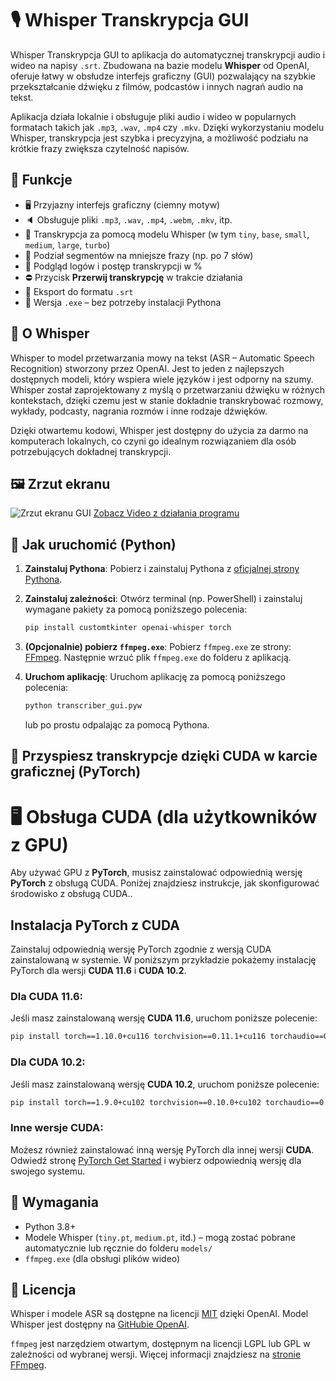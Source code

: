 # 🎙️ Whisper Transkrypcja GUI

Whisper Transkrypcja GUI to aplikacja do automatycznej transkrypcji audio i wideo na napisy `.srt`. Zbudowana na bazie modelu **Whisper** od OpenAI, oferuje łatwy w obsłudze interfejs graficzny (GUI) pozwalający na szybkie przekształcanie dźwięku z filmów, podcastów i innych nagrań audio na tekst.

Aplikacja działa lokalnie i obsługuje pliki audio i wideo w popularnych formatach takich jak `.mp3`, `.wav`, `.mp4` czy `.mkv`. Dzięki wykorzystaniu modelu Whisper, transkrypcja jest szybka i precyzyjna, a możliwość podziału na krótkie frazy zwiększa czytelność napisów.

## 🚀 Funkcje
- 🖥️ Przyjazny interfejs graficzny (ciemny motyw)
- 🔈 Obsługuje pliki `.mp3`, `.wav`, `.mp4`, `.webm`, `.mkv`, itp.
- 🧠 Transkrypcja za pomocą modelu Whisper (w tym `tiny`, `base`, `small`, `medium`, `large`, `turbo`)
- 🧩 Podział segmentów na mniejsze frazy (np. po 7 słów)
- 🔄 Podgląd logów i postęp transkrypcji w %
- ⛔ Przycisk **Przerwij transkrypcję** w trakcie działania
- 💾 Eksport do formatu `.srt`
- 🧰 Wersja `.exe` – bez potrzeby instalacji Pythona

## 🧠 O Whisper
Whisper to model przetwarzania mowy na tekst (ASR – Automatic Speech Recognition) stworzony przez OpenAI. Jest to jeden z najlepszych dostępnych modeli, który wspiera wiele języków i jest odporny na szumy. Whisper został zaprojektowany z myślą o przetwarzaniu dźwięku w różnych kontekstach, dzięki czemu jest w stanie dokładnie transkrybować rozmowy, wykłady, podcasty, nagrania rozmów i inne rodzaje dźwięków.

Dzięki otwartemu kodowi, Whisper jest dostępny do użycia za darmo na komputerach lokalnych, co czyni go idealnym rozwiązaniem dla osób potrzebujących dokładnej transkrypcji.

## 🖼️ Zrzut ekranu
![Zrzut ekranu GUI](https://skullmedia.pl/wp-content/uploads/2025/04/EA6165C1-8144-4C3C-A33A-BA1D8A0752ED.png)
[Zobacz Video z działania programu](https://youtu.be/EqQ3MZoVaYI)

## 🚀 Jak uruchomić (Python)
 
1. **Zainstaluj Pythona**:
   Pobierz i zainstaluj Pythona z [oficjalnej strony Pythona](https://www.python.org/downloads/).

2. **Zainstaluj zależności**:
   Otwórz terminal (np. PowerShell) i zainstaluj wymagane pakiety za pomocą poniższego polecenia:

   ```bash
   pip install customtkinter openai-whisper torch
   ```

3. **(Opcjonalnie) pobierz `ffmpeg.exe`**:
   Pobierz `ffmpeg.exe` ze strony: [FFmpeg](https://ffmpeg.org/download.html).
   Następnie wrzuć plik `ffmpeg.exe` do folderu z aplikacją.

4. **Uruchom aplikację**:
   Uruchom aplikację za pomocą poniższego polecenia:

   ```bash
   python transcriber_gui.pyw
   ```

   lub po prostu odpalając za pomocą Pythona.

## 🚀 Przyspiesz transkrypcje dzięki CUDA w karcie graficznej (PyTorch)

# 🖥️ Obsługa CUDA (dla użytkowników z GPU)

Aby używać GPU z **PyTorch**, musisz zainstalować odpowiednią wersję **PyTorch** z obsługą CUDA. Poniżej znajdziesz instrukcje, jak skonfigurować środowisko z obsługą CUDA..

## Instalacja PyTorch z CUDA

Zainstaluj odpowiednią wersję PyTorch zgodnie z wersją CUDA zainstalowaną w systemie. W poniższym przykładzie pokażemy instalację PyTorch dla wersji **CUDA 11.6** i **CUDA 10.2**.

### Dla CUDA 11.6:
Jeśli masz zainstalowaną wersję **CUDA 11.6**, uruchom poniższe polecenie:

```bash
pip install torch==1.10.0+cu116 torchvision==0.11.1+cu116 torchaudio==0.10.0 -f https://download.pytorch.org/whl/torch_stable.html
```

### Dla CUDA 10.2:
Jeśli masz zainstalowaną wersję **CUDA 10.2**, uruchom poniższe polecenie:

```bash
pip install torch==1.9.0+cu102 torchvision==0.10.0+cu102 torchaudio==0.9.0 -f https://download.pytorch.org/whl/torch_stable.html
```

### Inne wersje CUDA:
Możesz również zainstalować inną wersję PyTorch dla innej wersji **CUDA**. Odwiedź stronę [PyTorch Get Started](https://pytorch.org/get-started/locally/) i wybierz odpowiednią wersję dla swojego systemu.


## 📁 Wymagania
- Python 3.8+
- Modele Whisper (`tiny.pt`, `medium.pt`, itd.) – mogą zostać pobrane automatycznie lub ręcznie do folderu `models/`
- `ffmpeg.exe` (dla obsługi plików wideo)

## 🔖 Licencja
Whisper i modele ASR są dostępne na licencji [MIT](https://opensource.org/licenses/MIT) dzięki OpenAI. Model Whisper jest dostępny na [GitHubie OpenAI](https://github.com/openai/whisper).

`ffmpeg` jest narzędziem otwartym, dostępnym na licencji LGPL lub GPL w zależności od wybranej wersji. Więcej informacji znajdziesz na [stronie FFmpeg](https://ffmpeg.org).